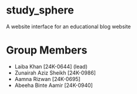 # study_sphere
A website interface for an educational blog website

# Group Members 
- Laiba Khan [24K-0644] (lead)
- Zunairah Aziz Sheikh [24K-0986]
- Aamna Rizwan [24K-0695]
- Abeeha Binte Aamir [24K-0940]
